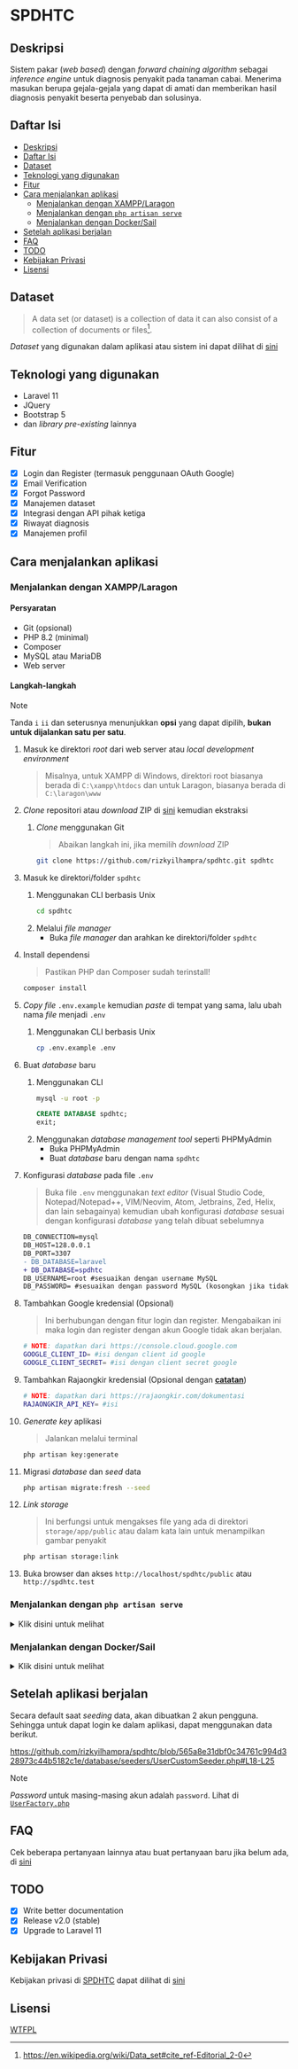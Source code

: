 # SPDHTC

## Deskripsi

Sistem pakar (_web based_) dengan _forward chaining algorithm_ sebagai _inference engine_ untuk diagnosis penyakit pada tanaman cabai. Menerima masukan berupa gejala-gejala yang dapat di amati dan memberikan hasil diagnosis penyakit beserta penyebab dan solusinya.

## Daftar Isi

-   [Deskripsi](#deskripsi)
-   [Daftar Isi](#daftar-isi)
-   [Dataset](#dataset)
-   [Teknologi yang digunakan](#teknologi-yang-digunakan)
-   [Fitur](#fitur)
-   [Cara menjalankan aplikasi](#cara-menjalankan-aplikasi)
    -   [Menjalankan dengan XAMPP/Laragon](#menjalankan-dengan-xampplaragon)
    -   [Menjalankan dengan `php artisan serve`](#menjalankan-dengan-php-artisan-serve)
    -   [Menjalankan dengan Docker/Sail](#menjalankan-dengan-docker-sail)
-   [Setelah aplikasi berjalan](#setelah-aplikasi-berjalan)
-   [FAQ](#faq)
-   [TODO](#todo)
-   [Kebijakan Privasi](#kebijakan-privasi)
-   [Lisensi](#lisensi)

## Dataset

> A data set (or dataset) is a collection of data it can also consist of a collection of documents or files[^1].

[^1]: https://en.wikipedia.org/wiki/Data_set#cite_ref-Editorial_2-0

_Dataset_ yang digunakan dalam aplikasi atau sistem ini dapat dilihat di [sini](https://github.com/rizkyilhampra/spdhtc/blob/master/COPYING)

## Teknologi yang digunakan

-   Laravel 11
-   JQuery
-   Bootstrap 5
-   dan _library pre-existing_ lainnya

## Fitur

-   [x] Login dan Register (termasuk penggunaan OAuth Google)
-   [x] Email Verification
-   [x] Forgot Password
-   [x] Manajemen dataset
-   [x] Integrasi dengan API pihak ketiga
-   [x] Riwayat diagnosis
-   [x] Manajemen profil

## Cara menjalankan aplikasi

### Menjalankan dengan XAMPP/Laragon

#### Persyaratan

-   Git (opsional)
-   PHP 8.2 (minimal)
-   Composer
-   MySQL atau MariaDB
-   Web server

#### Langkah-langkah

> [!NOTE]
> Tanda `i` `ii` dan seterusnya menunjukkan **opsi** yang dapat dipilih, **bukan untuk dijalankan satu per satu**.

1. Masuk ke direktori _root_ dari web server atau _local development environment_
    > Misalnya, untuk XAMPP di Windows, direktori root biasanya berada di `C:\xampp\htdocs` dan untuk Laragon, biasanya berada di `C:\laragon\www`
2. _Clone_ repositori atau _download_ ZIP di [sini](https://github.com/rizkyilhampra/spdhtc/releases) kemudian ekstraksi

    1. _Clone_ menggunakan Git

        > Abaikan langkah ini, jika memilih _download_ ZIP

        ```bash
        git clone https://github.com/rizkyilhampra/spdhtc.git spdhtc
        ```

3. Masuk ke direktori/folder `spdhtc`
    1. Menggunakan CLI berbasis Unix
        ```bash
        cd spdhtc
        ```
    2. Melalui _file manager_
        - Buka _file manager_ dan arahkan ke direktori/folder `spdhtc`
4. Install dependensi
    > Pastikan PHP dan Composer sudah terinstall!
    ```bash
    composer install
    ```
5. _Copy file_ `.env.example` kemudian _paste_ di tempat yang sama, lalu ubah nama _file_ menjadi `.env`
    1. Menggunakan CLI berbasis Unix
        ```bash
        cp .env.example .env
        ```
6. Buat _database_ baru
    1. Menggunakan CLI
        ```bash
        mysql -u root -p
        ```
        ```sql
        CREATE DATABASE spdhtc;
        exit;
        ```
    2. Menggunakan _database management tool_ seperti PHPMyAdmin
        - Buka PHPMyAdmin
        - Buat _database_ baru dengan nama `spdhtc`
7. Konfigurasi _database_ pada file `.env`

    > Buka file `.env` menggunakan _text editor_ (Visual Studio Code, Notepad/Notepad++, VIM/Neovim, Atom, Jetbrains, Zed, Helix, dan lain sebagainya) kemudian ubah konfigurasi _database_ sesuai dengan konfigurasi _database_ yang telah dibuat sebelumnya

    ```diff
    DB_CONNECTION=mysql
    DB_HOST=128.0.0.1
    DB_PORT=3307
    - DB_DATABASE=laravel
    + DB_DATABASE=spdhtc
    DB_USERNAME=root #sesuaikan dengan username MySQL
    DB_PASSWORD= #sesuaikan dengan password MySQL (kosongkan jika tidak ada)
    ```

8. Tambahkan Google kredensial (Opsional)
    > Ini berhubungan dengan fitur login dan register. Mengabaikan ini maka login dan register dengan akun Google tidak akan berjalan.
    ```bash
    # NOTE: dapatkan dari https://console.cloud.google.com
    GOOGLE_CLIENT_ID= #isi dengan client id google
    GOOGLE_CLIENT_SECRET= #isi dengan client secret google
    ```
9. Tambahkan Rajaongkir kredensial (Opsional dengan [**catatan**](https://github.com/rizkyilhampra/spdhtc/discussions/71))
    ```bash
    # NOTE: dapatkan dari https://rajaongkir.com/dokumentasi
    RAJAONGKIR_API_KEY= #isi
    ```
10. _Generate key_ aplikasi
    > Jalankan melalui terminal
    ```bash
    php artisan key:generate
    ```
11. Migrasi _database_ dan _seed_ data
    ```bash
    php artisan migrate:fresh --seed
    ```
12. _Link storage_
    > Ini berfungsi untuk mengakses file yang ada di direktori `storage/app/public` atau dalam kata lain untuk menampilkan gambar penyakit
    ```bash
    php artisan storage:link
    ```
13. Buka browser dan akses `http://localhost/spdhtc/public` atau `http://spdhtc.test`

### Menjalankan dengan `php artisan serve`

<details>
    <summary>
        Klik disini untuk melihat
    </summary>

#### Persyaratan

-   Git
-   PHP 8.0 (minimal)
-   Composer
-   MySQL atau MariaDB

#### Langkah-langkah

1. Clone repositori
    ```bash
    git clone https://github.com/rizkyilhampra/spdhtc.git spdhtc
    ```
2. Masuk ke direktori/folder `spdhtc`
    ```bash
    cd spdhtc
    ```
3. Install dependensi
    ```bash
    composer install
    ```
4. Copy file `.env.example` menjadi `.env`
    ```bash
    cp .env.example .env
    ```
5. Konfigurasi _database_ pada file `.env`
    ```diff
    DB_CONNECTION=mysql
    DB_HOST=128.0.0.1
    DB_PORT=3307
    - DB_DATABASE=laravel
    + DB_DATABASE=spdhtc
    DB_USERNAME=root #sesuaikan dengan username MySQL
    DB_PASSWORD= #sesuaikan dengan password MySQL (kosongkan jika tidak ada)
    ```
6. Tambahkan Google kredensial pada file `.env` (Opsional)
    > Ini akan berhubungan dengan fitur login dan register. Mengabaikan ini maka login dan register dengan akun Google tidak akan berjalan.
    ```bash
    # NOTE: dapatkan dari https://console.cloud.google.com
    GOOGLE_CLIENT_ID= #isi dengan client id google
    GOOGLE_CLIENT_SECRET= #isi dengan client secret google
    ```
7. Tambahkan Rajaongkir kredensial pada file `.env` (Opsional dengan [catatan](https://github.com/rizkyilhampra/spdhtc/discussions/71))
    ```bash
    # NOTE: dapatkan dari https://rajaongkir.com/dokumentasi
    RAJAONGKIR_API_KEY= #isi
    ```
8. Generate key aplikasi
    ```bash
    php artisan key:generate
    ```
9. Migrasi _database_ dan _seed_ data
    > Pada umumnya, perintah ini akan membuat datatabase secara otomatis tanpa perlu membuat terlebih dahulu, jika mengalami kendala, buat database manual
    ```bash
    php artisan migrate:fresh --seed
    ```
10. Link storage
    ```bash
    php artisan storage:link
    ```
11. Jalankan aplikasi
    ```bash
    php artisan serve
    ```
12. Buka browser dan akses `http://localhost:8000`

</details>

### Menjalankan dengan Docker/Sail

<details>
    <summary>
        Klik disini untuk melihat
    </summary>

#### Persyaratan

-   Git
-   Docker Desktop (Windows/Mac) atau Docker Engine (Linux)

#### Langkah-langkah

1. Clone repositori
    ```bash
    git clone https://github.com/rizkyilhampra/spdhtc.git spdhtc
    ```
2. Masuk ke direktori/folder `spdhtc`
    ```bash
    cd spdhtc
    ```
3. Install dependensi dengan docker, copy file `.env.example` menjadi `.env`, dan generate key
    ```bash
    docker run --rm \
        -u "$(id -u):$(id -g)" \
        -v "$(pwd):/var/www/html" \
        -w /var/www/html \
        laravelsail/php81-composer:latest \
        composer install --ignore-platform-reqs; \
        cp .env.example .env; \
        php artisan key:generate
    ```
4. Konfigurasi host _database_ pada file `.env`
    ```diff
    DB_CONNECTION=mysql
    - DB_HOST=127.0.0.1
    + DB_HOST=mysql
    DB_PORT=3306
    ```
5. Tambahkan Google kredensial pada file `.env` (Opsional)
    > Ini berhubungan dengan fitur login dan register. Mengabaikan ini maka login dan register dengan akun Google tidak akan berjalan.
    ```bash
    # NOTE: dapatkan dari https://console.cloud.google.com
    GOOGLE_CLIENT_ID= #isi dengan client id google
    GOOGLE_CLIENT_SECRET= #isi dengan client secret google
    ```
6. Tambahkan Rajaongkir kredensial pada file `.env` (Opsional dengan [catatan](https://github.com/rizkyilhampra/spdhtc/discussions/71))
    ```bash
    # NOTE: dapatkan dari https://rajaongkir.com/dokumentasi
    RAJAONGKIR_API_KEY= #isi
    ```
7. Jalankan _container_
    ```bash
    ./vendor/bin/sail up -d
    ```
8. Migrasi _database_ dan _seed_ data
    ```bash
    ./vendor/bin/sail artisan migrate:fresh --seed
    ```
9. Link storage
    ```bash
    ./vendor/bin/sail artisan storage:link
    ```
10. Buka browser dan akses `http://localhost`

</details>

## Setelah aplikasi berjalan

Secara default saat _seeding_ data, akan dibuatkan 2 akun pengguna. Sehingga untuk dapat login ke dalam aplikasi, dapat menggunakan data berikut.

https://github.com/rizkyilhampra/spdhtc/blob/565a8e31dbf0c34761c994d328973c44b5182c1e/database/seeders/UserCustomSeeder.php#L18-L25

<!--prettier-ignore-->
> [!NOTE]
> _Password_ untuk masing-masing akun adalah `password`. Lihat di [`UserFactory.php`](https://github.com/rizkyilhampra/spdhtc/blob/master/database/factories/UserFactory.php)

## FAQ

Cek beberapa pertanyaan lainnya atau buat pertanyaan baru jika belum ada, di [sini](https://github.com/rizkyilhampra/spdhtc/discussions/categories/q-a)

## TODO

-   [x] Write better documentation
-   [x] Release v2.0 (stable)
-   [x] Upgrade to Laravel 11

## Kebijakan Privasi

Kebijakan privasi di [SPDHTC](https://spdhtc.rizkyilhampra.me) dapat dilihat di [sini](https://github.com/rizkyilhampra/spdhtc/discussions/categories/q-a?discussions_q=category%3AQ%26A+)

## Lisensi

[WTFPL](https://github.com/rizkyilhampra/spdhtc/blob/master/COPYING)
